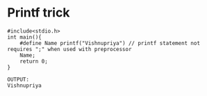 # Printf trick

```
#include<stdio.h>
int main(){
	#define Name printf("Vishnupriya") // printf statement not requires ";" when used with preprocessor
	Name;
	return 0;
}
```

```
OUTPUT:
Vishnupriya
```
